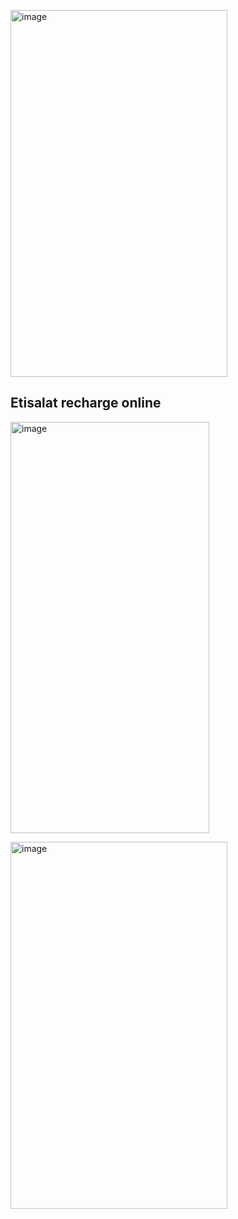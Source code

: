 <a href="https://austria-vignette.app"><img width="347" height="587" alt="image" src="https://github.com/user-attachments/assets/77dee31b-86c7-48df-b453-b075decf34fd" /></a>


## Etisalat recharge online

<a href="https://austria-vignette.app"><img width="318" height="658" alt="image" src="https://github.com/user-attachments/assets/0ee7e283-25b1-4d01-87c0-4e88b5eccfe3" /></a>

<a href="https://austria-vignette.app"><img width="347" height="587" alt="image" src="https://github.com/user-attachments/assets/db02f737-a86d-4db4-bfea-dc324ab610d9" /></a>

